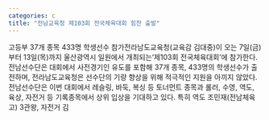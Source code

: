 ```yaml
---
categories: c
title: "전남교육청 제103회 전국체육대회 힘찬 출발"
---
```

고등부 37개 종목 433명 학생선수 참가전라남도교육청(교육감 김대중)이 오는 7일(금)부터 13일(목)까지 울산광역시 일원에서 개최되는‘제103회 전국체육대회’에 참가한다.전남선수단은 대회에서 사전경기인 유도를 포함해 37개 종목, 433명의 학생선수가 출전하며, 전라남도교육청은 선수단의 기량 향상을 위해 적극적인 지원을 아끼지 않았다.전남선수단은 이번 대회에서 레슬링, 바둑, 복싱 등 토너먼트 종목과 롤러, 수영, 역도, 육상, 자전거 등 기록종목에서 상위 입상을 기대하고 있다. 특히 역도 조민재(전남체육고) 3관왕, 자전거 김